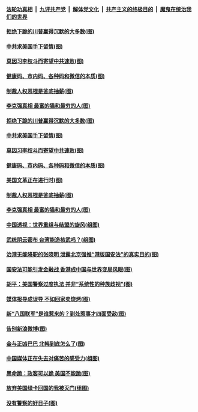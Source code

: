 ####  [法轮功真相](../../../../basic/blob/master/README.md?t=06150431) &nbsp;|&nbsp; [九评共产党](../../../../9ping.md/blob/master/README.md?t=06150431) &nbsp;|&nbsp; [解体党文化](../../../../jtdwh.md/blob/master/README.md?t=06150431)  &nbsp;|&nbsp; [共产主义的终极目的](../../../../gczydzjmd.md/blob/master/README.md?t=06150431) &nbsp;|&nbsp; [魔鬼在统治我们的世界](../../../../mgztzwmdsj.md/blob/master/README.md?t=06150431) 

#### [拒绝下跪的川普赢得沉默的大多数(图)](../pages/p4/936474.md?t=06150431) 

#### [中共求美国手下留情(图)](../pages/p4/936462.md?t=06150431) 

#### [莫因习李权斗而寄望中共速败(图)](../pages/p4/936460.md?t=06150431) 

#### [健康码、市内码、各种码和微信的本质(图)](../pages/p4/936470.md?t=06150431) 

#### [制裁人权恶棍是釜底抽薪(图)](../pages/p4/936458.md?t=06150431) 

#### [李克强真相 最富的猫和最穷的人(图)](../pages/p4/936396.md?t=06150431) 

#### [拒绝下跪的川普赢得沉默的大多数(图)](../pages/p4/936474.md?t=06150431) 

#### [中共求美国手下留情(图)](../pages/p4/936462.md?t=06150431) 

#### [莫因习李权斗而寄望中共速败(图)](../pages/p4/936460.md?t=06150431) 

#### [健康码、市内码、各种码和微信的本质(图)](../pages/p4/936470.md?t=06150431) 

#### [美国文革正在进行时(图)](../pages/p4/936444.md?t=06150431) 

#### [制裁人权恶棍是釜底抽薪(图)](../pages/p4/936458.md?t=06150431) 

#### [李克强真相 最富的猫和最穷的人(图)](../pages/p4/936396.md?t=06150431) 

#### [中国透视：世界重组与结盟的旋风(组图)](../pages/p4/936384.md?t=06150431) 

#### [武统阴云密布 台湾能造核武吗？(组图)](../pages/p4/936368.md?t=06150431) 

#### [治港无能降职的张晓明 泄露北京强推“港版国安法”的真实目的(图)](../pages/p4/936371.md?t=06150431) 

#### [国安法可能引发金融战 香港成中国与世界变局风眼(图)](../pages/p4/936374.md?t=06150431) 

#### [胡平：美国警察过度执法 并非“系统性的种族歧视”(图)](../pages/p4/936373.md?t=06150431) 

#### [媒体报导成误导 不如回家卖烧烤(图)](../pages/p4/936256.md?t=06150431) 

#### [新“八国联军”是谁惹来的？到处惹事才四面受敌(图)](../pages/p4/936255.md?t=06150431) 

#### [告别新浪微博(图)](../pages/p4/936247.md?t=06150431) 

#### [金与正凶巴巴 北韩到底怎么了(图)](../pages/p4/936251.md?t=06150431) 

#### [中国媒体正在失去对痛苦的感受力(组图)](../pages/p4/936244.md?t=06150431) 

#### [黑命跪：政客可以跪 美国不能跪(图)](../pages/p4/936252.md?t=06150431) 

#### [放弃美国绿卡回国的我被灭门(组图)](../pages/p4/936241.md?t=06150431) 

#### [没有警察的好日子(图)](../pages/p4/936178.md?t=06150431) 

